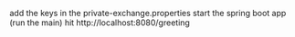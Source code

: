 add the keys in the private-exchange.properties
start the spring boot app (run the main)
hit http://localhost:8080/greeting